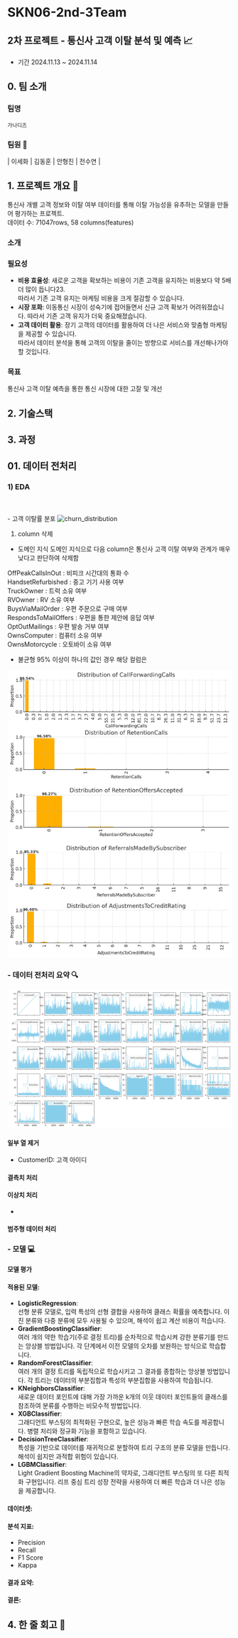 # SKN06-2nd-3Team

## 2차 프로젝트 - 통신사 고객 이탈 분석 및 예측 📈
  - 기간 2024.11.13 ~ 2024.11.14


## 0. 팀 소개 

  ### 팀명 
    가나디즈
  ### 팀원 👥
  
  | 이세화          | 김동훈        | 안형진       | 전수연         |
 


## 1. 프로젝트 개요 📌
통신사 개별 고객 정보와 이탈 여부 데이터를 통해 이탈 가능성을 유추하는 모델을 만들어 평가하는 프로젝트.<br/>
데이터 수: 71047rows, 58 columns(features)
### 소개


### 필요성
- **비용 효율성**: 새로운 고객을 확보하는 비용이 기존 고객을 유지하는 비용보다 약 5배 더 많이 듭니다23.<br/>
  따라서 기존 고객 유지는 마케팅 비용을 크게 절감할 수 있습니다.<br/>
- **시장 포화**: 이동통신 시장이 성숙기에 접어들면서 신규 고객 확보가 어려워졌습니다. 따라서 기존 고객 유지가 더욱 중요해졌습니다.<br/>
- **고객 데이터 활용**: 장기 고객의 데이터를 활용하여 더 나은 서비스와 맞춤형 마케팅을 제공할 수 있습니다.<br/>
따라서 데이터 분석을 통해 고객의 이탈을 줄이는 방향으로 서비스를 개선해나가야 할 것입니다. 

### 목표
통신사 고객 이탈 예측을 통한 통신 시장에 대한 고잘 및 개선


## 2. 기술스택 




## 3. 과정 

## 01. 데이터 전처리

### 1) EDA 
<br>
<br>
- 고객 이탈률 분포 
<img width="359" alt="churn_distribution" src="https://github.com/user-attachments/assets/555fd403-907c-4eb6-a43c-bde136c4c56d">


1. column 삭제
- 도메인 지식 
도메인 지식으로 다음 column은 통신사 고객 이탈 여부와 관계가 매우 낮다고 판단하여 삭제함

OffPeakCallsInOut : 비피크 시간대의 통화 수<br/>
HandsetRefurbished : 중고 기기 사용 여부<br/>
TruckOwner : 트럭 소유 여부<br/>
RVOwner : RV 소유 여부<br/>
BuysViaMailOrder : 우편 주문으로 구매 여부<br/>
RespondsToMailOffers : 우편을 통한 제안에 응답 여부<br/>
OptOutMailings : 우편 발송 거부 여부<br/>
OwnsComputer : 컴퓨터 소유 여부<br/>
OwnsMotorcycle : 오토바이 소유 여부<br/>

- 불균형
95% 이상이 하나의 값인 경우 해당 컬럼은 

![alt text](output.png)

    

 




### - 데이터 전처리 요약 🔍
![alt text](./img/image.png)

#### 일부 열 제거
- CustomerID: 고객 아이디


####  결측치 처리

####  이상치 처리
- 

#### 범주형 데이터 처리
  




### - 모델 💻

#### 모델 평가

#### 적용된 모델:
- **LogisticRegression**:  
선형 분류 모델로, 입력 특성의 선형 결합을 사용하여 클래스 확률을 예측합니다. 이진 분류와 다중 분류에 모두 사용될 수 있으며, 해석이 쉽고 계산 비용이 적습니다.<br/>
- **GradientBoostingClassifier**:<br/>
여러 개의 약한 학습기(주로 결정 트리)를 순차적으로 학습시켜 강한 분류기를 만드는 앙상블 방법입니다. 각 단계에서 이전 모델의 오차를 보완하는 방식으로 학습합니다.<br/>
- **RandomForestClassifier**:<br/>
여러 개의 결정 트리를 독립적으로 학습시키고 그 결과를 종합하는 앙상블 방법입니다. 각 트리는 데이터의 부분집합과 특성의 부분집합을 사용하여 학습됩니다.<br/>
- **KNeighborsClassifier**:<br/>
새로운 데이터 포인트에 대해 가장 가까운 k개의 이웃 데이터 포인트들의 클래스를 참조하여 분류를 수행하는 비모수적 방법입니다.<br/>
- **XGBClassifier**:<br/>
그래디언트 부스팅의 최적화된 구현으로, 높은 성능과 빠른 학습 속도를 제공합니다. 병렬 처리와 정규화 기능을 포함하고 있습니다.<br/>
- **DecisionTreeClassifier**:<br/>
특성을 기반으로 데이터를 재귀적으로 분할하여 트리 구조의 분류 모델을 만듭니다. 해석이 쉽지만 과적합 위험이 있습니다.<br/>
- **LGBMClassifier**:<br/>
Light Gradient Boosting Machine의 약자로, 그래디언트 부스팅의 또 다른 최적화 구현입니다. 리프 중심 트리 성장 전략을 사용하여 더 빠른 학습과 더 나은 성능을 제공합니다.<br/>

#### 데이터셋:

#### 분석 지표:
- Precision
- Recall
- F1 Score
- Kappa

#### 결과 요약:

#### 결론:



##  4. 한 줄 회고 📝

  
